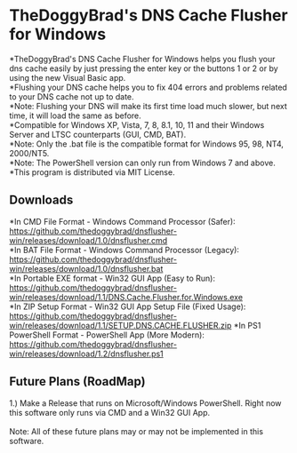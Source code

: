 # TheDoggyBrad's DNS Cache Flusher for Windows
*TheDoggyBrad's DNS Cache Flusher for Windows helps you flush your dns cache easily by just pressing the enter key or the buttons 1 or 2 or by using the new Visual Basic app.
<br>
*Flushing your DNS cache helps you to fix 404 errors and problems related to your DNS cache not up to date.
<br>
*Note: Flushing your DNS will make its first time load much slower, but next time, it will load the same as before.
<br>
*Compatible for Windows XP, Vista, 7, 8, 8.1, 10, 11 and their Windows Server and LTSC counterparts (GUI, CMD, BAT).
<br>
*Note: Only the .bat file is the compatible format for Windows 95, 98, NT4, 2000/NT5.
<br>
*Note: The PowerShell version can only run from Windows 7 and above.
<br>
*This program is distributed via MIT License.

## Downloads
*In CMD File Format - Windows Command Processor (Safer): https://github.com/thedoggybrad/dnsflusher-win/releases/download/1.0/dnsflusher.cmd
<br>
*In BAT File Format - Windows Command Processor (Legacy): https://github.com/thedoggybrad/dnsflusher-win/releases/download/1.0/dnsflusher.bat
<br>
*In Portable EXE format - Win32 GUI App (Easy to Run): https://github.com/thedoggybrad/dnsflusher-win/releases/download/1.1/DNS.Cache.Flusher.for.Windows.exe
<br>
*In ZIP Setup Format - Win32 GUI App Setup File (Fixed Usage): https://github.com/thedoggybrad/dnsflusher-win/releases/download/1.1/SETUP.DNS.CACHE.FLUSHER.zip
*In PS1 PowerShell Format - PowerShell App (More Modern): https://github.com/thedoggybrad/dnsflusher-win/releases/download/1.2/dnsflusher.ps1

## Future Plans (RoadMap)
1.) Make a Release that runs on Microsoft/Windows PowerShell. Right now this software only runs via CMD and a Win32 GUI App.
<br>
<br>
Note: All of these future plans may or may not be implemented in this software.
